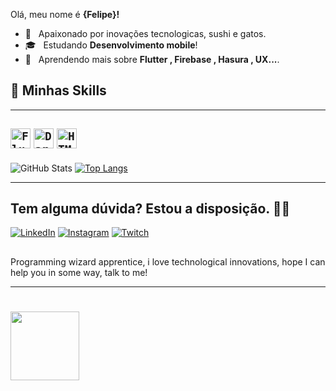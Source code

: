  Olá, meu nome é <strong>{Felipe}!</strong>

- 🧐 &nbsp; Apaixonado por inovações tecnologicas, sushi e gatos.
- 🎓 &nbsp; Estudando **Desenvolvimento mobile**!
- 🌱 &nbsp; Aprendendo mais sobre **Flutter , Firebase , Hasura , UX...**.


                                                        

## 🚀 Minhas Skills
----

<code><img height="32" src="https://img.shields.io/badge/Flutter-02569B?style=for-the-badge&logo=flutter&logoColor=white" alt="Flutter"/></code>
<code><img height="32" src="https://img.shields.io/badge/Dart-0175C2?style=for-the-badge&logo=dart&logoColor=white" alt="Dart"/></code>
<code><img height="32" src="https://img.shields.io/badge/HTML-239120?style=for-the-badge&logo=html5&logoColor=white" alt="HTML"/></code>
----





</div>

![GitHub Stats](https://github-readme-stats.vercel.app/api?username=felipelemostb&show_icons=true&theme=dark)   [![Top Langs](https://github-readme-stats.vercel.app/api/top-langs/?username=felipelemostb&layout=compact)](https://github.com/felipelemostb/github-readme-stats)




----
  
## Tem alguma dúvida? Estou a disposição. 👨‍💻

[![LinkedIn](https://img.shields.io/badge/LinkedIn-0077B5?style=for-the-badge&logo=linkedin&logoColor=white/)](https://www.linkedin.com/in/luizlemosvi/)
[![Instagram](https://img.shields.io/badge/Instagram-E4405F?style=for-the-badge&logo=instagram&logoColor=white/)](https://www.instagram.com/felipevitoriolemos/)
[![Twitch](https://img.shields.io/badge/Twitch-9146FF?style=for-the-badge&logo=twitch&logoColor=white/)](twitch.tv/impactante1/)
  
  

## 
 <div>  
 Programming wizard apprentice, i love technological innovations, hope I can help you in some way, talk to me!</div>

----

<div><img align ="left" src ="https://c.tenor.com/MYjwASLIcHEAAAAM/heart-cute.gif"width="110" height="" </div>

#
